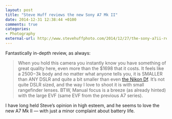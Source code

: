 ```yaml
---
layout: post
title: "Steve Huff reviews the new Sony A7 Mk II"
date: 2014-12-31 12:38:44 +0100
comments: true
categories: 
- Photography
external-url: http://www.stevehuffphoto.com/2014/12/27/the-sony-a7ii-real-world-camera-review-my-camera-of-the-year-2014/
---
```


Fantastically in-depth review, as always:

> When you hold this camera you instantly know you have something of great quality here, even more than the $1698 that it costs. It feels like a $2500-$3k body and no matter what anyone tells you, it is SMALLER than ANY DSLR and quite a bit smaller than even [the Nikon Df](http://www.stevehuffphoto.com/2013/12/20/the-nikon-df-camera-review-by-steve-huff/). It’s not quite DSLR sized, and the way I love to shoot it is with small rangefinder lenses. BTW, Manual focus is a breeze (as already hinted) with the large EVF (same EVF from the previous A7 series).

I have long held Steve’s opinion in high esteem, and he seems to love the new A7 Mk II — with just a minor complaint about battery life.